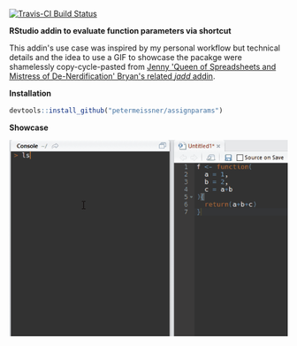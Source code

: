 
<!-- README.md is generated from README.Rmd. Please edit that file -->
[![Travis-CI Build Status](https://travis-ci.org/petermeissner/assignparams.svg?branch=master)](https://travis-ci.org/petermeissner/assignparams)

**RStudio addin to evaluate function parameters via shortcut**

This addin's use case was inspired by my personal workflow but technical details and the idea to use a GIF to showcase the pacakge were shamelessly copy-cycle-pasted from [Jenny 'Queen of Spreadsheets and Mistress of De-Nerdification' Bryan's related *jadd* addin](https://github.com/jennybc/jadd).

**Installation**

``` r
devtools::install_github("petermeissner/assignparams")
```

**Showcase**

![](extra/assign_params.gif)
